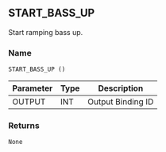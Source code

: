 ## START\_BASS\_UP

Start ramping bass up.


### Name

`START_BASS_UP ()`


| Parameter | Type | Description       |
| --------- | ---- | ----------------- |
| OUTPUT    | INT  | Output Binding ID |



### Returns

`None`